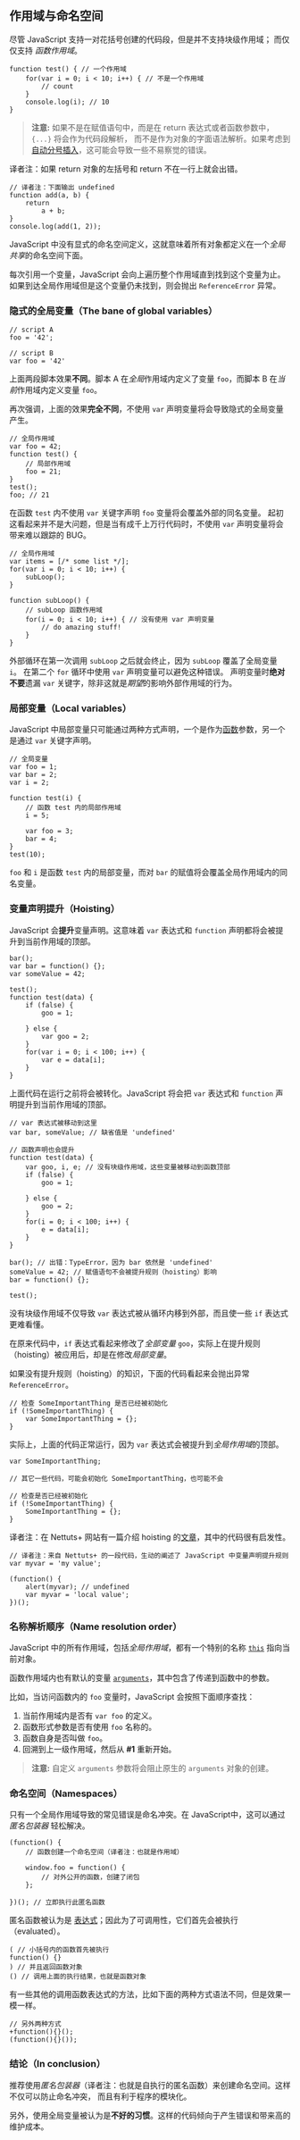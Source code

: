 ﻿## 作用域与命名空间

尽管 JavaScript 支持一对花括号创建的代码段，但是并不支持块级作用域；
而仅仅支持 *函数作用域*。

    function test() { // 一个作用域
        for(var i = 0; i < 10; i++) { // 不是一个作用域
            // count
        }
        console.log(i); // 10
    }

> **注意:** 如果不是在赋值语句中，而是在 return 表达式或者函数参数中，`{...}` 将会作为代码段解析，
> 而不是作为对象的字面语法解析。如果考虑到 [自动分号插入](#semicolon)，这可能会导致一些不易察觉的错误。

译者注：如果 return 对象的左括号和 return 不在一行上就会出错。
	
	// 译者注：下面输出 undefined
	function add(a, b) {
		return 
			a + b;
	}
	console.log(add(1, 2));

JavaScript 中没有显式的命名空间定义，这就意味着所有对象都定义在一个*全局共享*的命名空间下面。

每次引用一个变量，JavaScript 会向上遍历整个作用域直到找到这个变量为止。
如果到达全局作用域但是这个变量仍未找到，则会抛出 `ReferenceError` 异常。

### 隐式的全局变量（The bane of global variables）

    // script A
    foo = '42';

    // script B
    var foo = '42'

上面两段脚本效果**不同**。脚本 A 在*全局*作用域内定义了变量 `foo`，而脚本 B 在*当前*作用域内定义变量 `foo`。

再次强调，上面的效果**完全不同**，不使用 `var` 声明变量将会导致隐式的全局变量产生。

    // 全局作用域
    var foo = 42;
    function test() {
        // 局部作用域
        foo = 21;
    }
    test();
    foo; // 21

在函数 `test` 内不使用 `var` 关键字声明 `foo` 变量将会覆盖外部的同名变量。
起初这看起来并不是大问题，但是当有成千上万行代码时，不使用 `var` 声明变量将会带来难以跟踪的 BUG。
    
    // 全局作用域
    var items = [/* some list */];
    for(var i = 0; i < 10; i++) {
        subLoop();
    }

    function subLoop() {
        // subLoop 函数作用域
        for(i = 0; i < 10; i++) { // 没有使用 var 声明变量
            // do amazing stuff!
        }
    }

外部循环在第一次调用 `subLoop` 之后就会终止，因为 `subLoop` 覆盖了全局变量 `i`。
在第二个 `for` 循环中使用 `var` 声明变量可以避免这种错误。
声明变量时**绝对不要**遗漏 `var` 关键字，除非这就是*期望*的影响外部作用域的行为。 

### 局部变量（Local variables）

JavaScript 中局部变量只可能通过两种方式声明，一个是作为[函数](#functions)参数，另一个是通过 `var` 关键字声明。

    // 全局变量
    var foo = 1;
    var bar = 2;
    var i = 2;

    function test(i) {
        // 函数 test 内的局部作用域
        i = 5;

        var foo = 3;
        bar = 4;
    }
    test(10);

`foo` 和 `i` 是函数 `test` 内的局部变量，而对 `bar` 的赋值将会覆盖全局作用域内的同名变量。

### 变量声明提升（Hoisting）

JavaScript 会**提升**变量声明。这意味着 `var` 表达式和 `function` 声明都将会被提升到当前作用域的顶部。

    bar();
    var bar = function() {};
    var someValue = 42;

    test();
    function test(data) {
        if (false) {
            goo = 1;

        } else {
            var goo = 2;
        }
        for(var i = 0; i < 100; i++) {
            var e = data[i];
        }
    }

上面代码在运行之前将会被转化。JavaScript 将会把 `var` 表达式和 `function` 声明提升到当前作用域的顶部。

    // var 表达式被移动到这里
    var bar, someValue; // 缺省值是 'undefined'

    // 函数声明也会提升
    function test(data) {
        var goo, i, e; // 没有块级作用域，这些变量被移动到函数顶部
        if (false) {
            goo = 1;

        } else {
            goo = 2;
        }
        for(i = 0; i < 100; i++) {
            e = data[i];
        }
    }

    bar(); // 出错：TypeError，因为 bar 依然是 'undefined'
    someValue = 42; // 赋值语句不会被提升规则（hoisting）影响
    bar = function() {};

    test();

没有块级作用域不仅导致 `var` 表达式被从循环内移到外部，而且使一些 `if` 表达式更难看懂。

在原来代码中，`if` 表达式看起来修改了*全部变量* `goo`，实际上在提升规则（hoisting）被应用后，却是在修改*局部变量*。

如果没有提升规则（hoisting）的知识，下面的代码看起来会抛出异常 `ReferenceError`。

    // 检查 SomeImportantThing 是否已经被初始化
    if (!SomeImportantThing) {
        var SomeImportantThing = {};
    }

实际上，上面的代码正常运行，因为 `var` 表达式会被提升到*全局作用域*的顶部。

    var SomeImportantThing;

    // 其它一些代码，可能会初始化 SomeImportantThing，也可能不会

    // 检查是否已经被初始化
    if (!SomeImportantThing) {
        SomeImportantThing = {};
    }

	
译者注：在 Nettuts+ 网站有一篇介绍 hoisting 的[文章][1]，其中的代码很有启发性。

	// 译者注：来自 Nettuts+ 的一段代码，生动的阐述了 JavaScript 中变量声明提升规则
	var myvar = 'my value';  
	  
	(function() {  
		alert(myvar); // undefined  
		var myvar = 'local value';  
	})();  
	
	
### 名称解析顺序（Name resolution order）

JavaScript 中的所有作用域，包括*全局作用域*，都有一个特别的名称 [`this`](#this) 指向当前对象。

函数作用域内也有默认的变量 [`arguments`](#arguments)，其中包含了传递到函数中的参数。

比如，当访问函数内的 `foo` 变量时，JavaScript 会按照下面顺序查找：

 1. 当前作用域内是否有 `var foo` 的定义。
 2. 函数形式参数是否有使用 `foo` 名称的。
 3. 函数自身是否叫做 `foo`。
 4. 回溯到上一级作用域，然后从 **#1** 重新开始。

> **注意:** 自定义 `arguments` 参数将会阻止原生的 `arguments` 对象的创建。

### 命名空间（Namespaces）

只有一个全局作用域导致的常见错误是命名冲突。在 JavaScript中，这可以通过 *匿名包装器* 轻松解决。

    (function() {
        // 函数创建一个命名空间（译者注：也就是作用域）
        
        window.foo = function() {
            // 对外公开的函数，创建了闭包
        };

    })(); // 立即执行此匿名函数

匿名函数被认为是 [表达式](#functions)；因此为了可调用性，它们首先会被执行（evaluated）。

    ( // 小括号内的函数首先被执行
    function() {}
    ) // 并且返回函数对象
    () // 调用上面的执行结果，也就是函数对象

有一些其他的调用函数表达式的方法，比如下面的两种方式语法不同，但是效果一模一样。

    // 另外两种方式
    +function(){}();
    (function(){}());

### 结论（In conclusion）

推荐使用*匿名包装器*（译者注：也就是自执行的匿名函数）来创建命名空间。这样不仅可以防止命名冲突，
而且有利于程序的模块化。

另外，使用全局变量被认为是**不好的习惯**。这样的代码倾向于产生错误和带来高的维护成本。


[1]: http://net.tutsplus.com/tutorials/javascript-ajax/quick-tip-javascript-hoisting-explained/